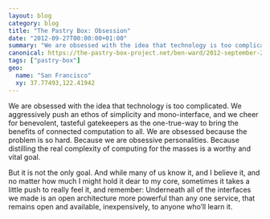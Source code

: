 ```yaml
---
layout: blog
category: blog
title: "The Pastry Box: Obsession"
date: "2012-09-27T00:00:00+01:00"
summary: "We are obsessed with the idea that technology is too complicated. We aggressively push an ethos of simplicity and mono-interface, and we cheer for benevolent, tasteful gatekeepers as the one-true-way to bring the benefits of connected computation to all. We are obsessed because the problem is so hard. Because we are obsessive personalities. Because distilling the real complexity of computing for the masses is a worthy and vital goal."
canonical: https://the-pastry-box-project.net/ben-ward/2012-september-27
tags: ["pastry-box"]
geo:
  name: "San Francisco"
  xy: 37.77493,122.41942
---
```

We are obsessed with the idea that technology is too complicated. We aggressively push an ethos of simplicity and mono-interface, and we cheer for benevolent, tasteful gatekeepers as the one-true-way to bring the benefits of connected computation to all. We are obsessed because the problem is so hard. Because we are obsessive personalities. Because distilling the real complexity of computing for the masses is a worthy and vital goal.

But it is not the only goal. And while many of us know it, and I believe it, and no matter how much I might hold it dear to my core, sometimes it takes a little push to really feel it, and remember: Underneath all of the interfaces we made is an open architecture more powerful than any one service, that remains open and available, inexpensively, to anyone who’ll learn it.
